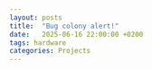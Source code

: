 ```yaml
---
layout: posts
title:  "Bug colony alert!"
date:   2025-06-16 22:00:00 +0200
tags: hardware 
categories: Projects
---
```

